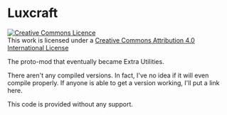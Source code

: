 Luxcraft
========

<a rel="license" href="http://creativecommons.org/licenses/by/4.0/deed.en_GB"><img alt="Creative Commons Licence" style="border-width:0" src="http://i.creativecommons.org/l/by/4.0/88x31.png" /></a><br />This work is licensed under a <a rel="license" href="http://creativecommons.org/licenses/by/4.0/deed.en_GB">Creative Commons Attribution 4.0 International License</a>

The proto-mod that eventually became Extra Utilities.

There aren't any compiled versions. In fact, I've no idea if it will even compile properly. If anyone is able to get a version working, I'll put a link here.

This code is provided without any support.


